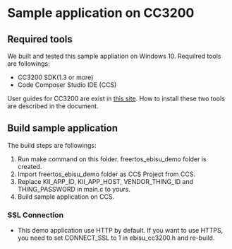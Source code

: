 # Sample application on CC3200

## Required tools

We built and tested this sample appliation on Windows 10.
Requilred tools are followings:

  * CC3200 SDK(1.3 or more)
  * Code Composer Studio IDE (CCS)

User guides for CC3200 are exist in [this site](http://www.tij.co.jp/tool/jp/cc3200sdk).
How to install these two tools are described in the document.

## Build sample application

The build steps are followings:

  1. Run make command on this folder. freertos\_ebisu\_demo folder is created.
  1. Import freertos\_ebisu\_demo folder as CCS Project from CCS.
  1. Replace KII\_APP\_ID, KII\_APP\_HOST, VENDOR\_THING\_ID and THING\_PASSWORD in main.c to yours.
  1. Build sample application on CCS.

### SSL Connection

* This demo application use HTTP by default. If you want to use HTTPS, you need to set CONNECT\_SSL to 1 in ebisu\_cc3200.h and re-build.

